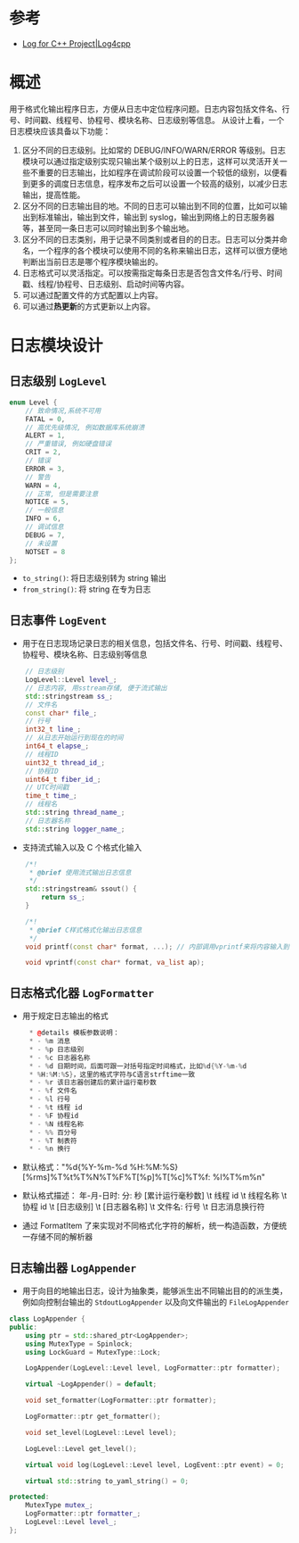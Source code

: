 # 参考
- [Log for C++ Project|Log4cpp](http://log4cpp.sourceforge.net)
# 概述
用于格式化输出程序日志，方便从日志中定位程序问题。日志内容包括文件名、行号、时间戳、线程号、协程号、模块名称、日志级别等信息。
从设计上看，一个日志模块应该具备以下功能：
1. 区分不同的日志级别。比如常的 DEBUG/INFO/WARN/ERROR 等级别。日志模块可以通过指定级别实现只输出某个级别以上的日志，这样可以灵活开关一些不重要的日志输出，比如程序在调试阶段可以设置一个较低的级别，以便看到更多的调度日志信息，程序发布之后可以设置一个较高的级别，以减少日志输出，提高性能。
2. 区分不同的日志输出目的地。不同的日志可以输出到不同的位置，比如可以输出到标准输出，输出到文件，输出到 syslog，输出到网络上的日志服务器等，甚至同一条日志可以同时输出到多个输出地。
3. 区分不同的日志类别，用于记录不同类别或者目的的日志。日志可以分类并命名，一个程序的各个模块可以使用不同的名称来输出日志，这样可以很方便地判断出当前日志是哪个程序模块输出的。
4. 日志格式可以灵活指定。可以按需指定每条日志是否包含文件名/行号、时间戳、线程/协程号、日志级别、启动时间等内容。
5. 可以通过配置文件的方式配置以上内容。
6. 可以通过**热更新**的方式更新以上内容。
# 日志模块设计
## 日志级别 `LogLevel`
```cpp
enum Level {
    // 致命情况,系统不可用
    FATAL = 0,
    // 高优先级情况, 例如数据库系统崩溃
    ALERT = 1,
    // 严重错误, 例如硬盘错误
    CRIT = 2,
    // 错误
    ERROR = 3,
    // 警告
    WARN = 4,
    // 正常, 但是需要注意
    NOTICE = 5,
    // 一般信息
    INFO = 6,
    // 调试信息
    DEBUG = 7,
    // 未设置
    NOTSET = 8
};
```

- `to_string()`: 将日志级别转为 string 输出
- `from_string()`: 将 string 在专为日志

## 日志事件 `LogEvent`
- 用于在日志现场记录日志的相关信息，包括文件名、行号、时间戳、线程号、协程号、模块名称、日志级别等信息
```cpp
    // 日志级别
    LogLevel::Level level_;
    // 日志内容, 用sstream存储, 便于流式输出
    std::stringstream ss_;
    // 文件名
    const char* file_;
    // 行号
    int32_t line_;
    // 从日志开始运行到现在的时间
    int64_t elapse_;
    // 线程ID
    uint32_t thread_id_;
    // 协程ID
    uint64_t fiber_id_;
    // UTC时间戳
    time_t time_;
    // 线程名
    std::string thread_name_;
    // 日志器名称
    std::string logger_name_;
```

- 支持流式输入以及 C 个格式化输入
```cpp
    /*!
     * @brief 使用流式输出日志信息
     */
    std::stringstream& ssout() {
        return ss_;
    }

    /*!
     * @brief C样式格式化输出日志信息
     */
    void printf(const char* format, ...); // 内部调用vprintf来将内容输入到ss_

    void vprintf(const char* format, va_list ap);
```

## 日志格式化器 `LogFormatter`
- 用于规定日志输出的格式
```cpp
     * @details 模板参数说明：
     * - %m 消息
     * - %p 日志级别
     * - %c 日志器名称
     * - %d 日期时间，后面可跟一对括号指定时间格式，比如%d{%Y-%m-%d
     * %H:%M:%S}，这里的格式字符与C语言strftime一致
     * - %r 该日志器创建后的累计运行毫秒数
     * - %f 文件名
     * - %l 行号
     * - %t 线程 id
     * - %F 协程id
     * - %N 线程名称
     * - %% 百分号
     * - %T 制表符
     * - %n 换行
```

- 默认格式："%d{%Y-%m-%d %H:%M:%S} [%rms]%T%t%T%N%T%F%T[%p]%T[%c]%T%f: %l%T%m%n"
- 默认格式描述： 年-月-日时: 分: 秒 [累计运行毫秒数] \t 线程 id \t 线程名称 \t 协程 id \t [日志级别] \t [日志器名称] \t 文件名: 行号 \t 日志消息换行符

- 通过 FormatItem 了来实现对不同格式化字符的解析，统一构造函数，方便统一存储不同的解析器

## 日志输出器 `LogAppender`
- 用于向目的地输出日志，设计为抽象类，能够派生出不同输出目的的派生类，例如向控制台输出的 `StdoutLogAppender` 以及向文件输出的 `FileLogAppender`
```cpp
class LogAppender {
public:
    using ptr = std::shared_ptr<LogAppender>;
    using MutexType = Spinlock;
    using LockGuard = MutexType::Lock;

    LogAppender(LogLevel::Level level, LogFormatter::ptr formatter);

    virtual ~LogAppender() = default;

    void set_formatter(LogFormatter::ptr formatter);

    LogFormatter::ptr get_formatter();

    void set_level(LogLevel::Level level);

    LogLevel::Level get_level();

    virtual void log(LogLevel::Level level, LogEvent::ptr event) = 0;

    virtual std::string to_yaml_string() = 0;

protected:
    MutexType mutex_;
    LogFormatter::ptr formatter_;
    LogLevel::Level level_;
};
```